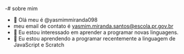 -# sobre mim
- 👋 Olá meu é @yasmimmiranda098
- meu email de contato é yasmim.miranda.santos@escola.pr.gov.br
- 👀 Eu estou interessado em aprender a programar novas linguagens.
- 🌱 Eu estou aprendendo a programar recentemente a linguagem de JavaScript e Scratch
